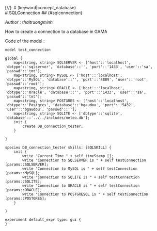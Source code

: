 [//]: # (keyword|skill_SQLSKILL)
<div class='gama-keyword-style' id ='181_0_1165_skill-SQLSKILL'></div>
[//]: # (keyword|concept_database)
<div class='gama-keyword-style' id ='181_1_28_concept-database'></div>
# SQLConnection ## {#sqlconnection}


_Author : thaitruongminh_

How to create a connection to a database in GAMA


Code of the model : 

```
model test_connection

global {
	map<string, string> SQLSERVER <- ['host'::'localhost', 'dbtype'::'sqlserver', 'database'::'', 'port'::'1433', 'user'::'sa', 'passwd'::'tmt'];
	map<string, string> MySQL <- ['host'::'localhost', 'dbtype'::'MySQL', 'database'::'', 'port'::'8889', 'user'::'root', 'passwd'::'root'];
	map<string, string> ORACLE <- ['host'::'localhost', 'dbtype'::'Oracle', 'database'::'', 'port'::'1433', 'user'::'sa', 'passwd'::'tmt'];
	map<string, string> POSTGRES <- ['host'::'localhost', 'dbtype'::'Postgres', 'database'::'bgaudou', 'port'::'5432', 'user'::'bgaudou', 'passwd'::''];
	map<string, string> SQLITE <- ['dbtype'::'sqlite', 'database'::'../../includes/meteo.db'];
	init {
		create DB_connection_tester;
	}

}

species DB_connection_tester skills: [SQLSKILL] {
	init {
		write "Current Time " + self timeStamp [];
		write "Connection to SQLSERVER is " + self testConnection [params::SQLSERVER];
		write "Connection to MySQL is " + self testConnection [params::MySQL];
		write "Connection to SQLITE is " + self testConnection [params::SQLITE];
		write "Connection to ORACLE is " + self testConnection [params::ORACLE];
		write "Connection to POSTGRESQL is " + self testConnection [params::POSTGRES];
	}

}

experiment default_expr type: gui {
}  
```